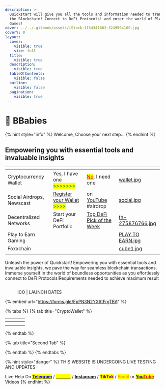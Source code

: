 ```yaml
---
description: >-
  Quickstart will give you all the tools and information needed to transact on
  the Blockchain! Connect to DeFi Protocols! and enter the world of Play to Earn
  Games!
cover: ../../.gitbook/assets/iStock-1154341603-3249594100.jpg
coverY: 0
layout:
  cover:
    visible: true
    size: full
  title:
    visible: true
  description:
    visible: true
  tableOfContents:
    visible: false
  outline:
    visible: false
  pagination:
    visible: true
---
```


# 🌌 BBabies



{% hint style="info" %}
Welcome, Choose your next step...
{% endhint %}

## Empowering you with essential tools and invaluable insights <a href="#qs2" id="qs2"></a>

<table data-view="cards"><thead><tr><th></th><th></th><th></th><th data-hidden data-card-cover data-type="files"></th></tr></thead><tbody><tr><td>Cryptocurrency Wallet</td><td>Yes, I have one <mark style="color:green;">>>>>>>></mark></td><td><a href="../quickstart-v2/#qs2"><mark style="color:red;">No</mark></a>, I need one</td><td><a href="../../.gitbook/assets/wallet.jpg">wallet.jpg</a></td></tr><tr><td>Social Airdrops, Newscast</td><td><a href="https://forms.gle/oYWmZYH33iSPjZap9">Register your Wallet </a><mark style="color:green;">>>>></mark></td><td>on <a href="../../research-and-development/foxxchain.wiki/cryptocurrency-wallets/qs.foxxchain-network/">YouTube</a> #airdrop</td><td><a href="../../.gitbook/assets/social.jpg">social.jpg</a></td></tr><tr><td>Decentralized Networks</td><td>Start your DeFi Portfolio</td><td><a href="../../#defi-kings">Top DeFi Pick of the Week</a></td><td><a href="../../.gitbook/assets/th-275876766.jpg">th-275876766.jpg</a></td></tr><tr><td>Play to Earn Gaming</td><td></td><td></td><td><a href="../../.gitbook/assets/PLAY TO EARN.jpg">PLAY TO EARN.jpg</a></td></tr><tr><td>Foxxchain </td><td></td><td></td><td><a href="../../.gitbook/assets/cube1.jpg">cube1.jpg</a></td></tr><tr><td></td><td></td><td></td><td></td></tr></tbody></table>

Unleash the power of Quickstart! Empowering you with essential tools and invaluable insights, we pave the way for seamless blockchain transactions. Immerse yourself in the world of boundless opportunities as you effortlessly connect to DeFi Protocols!Requirements needed to achieve maximum result





<figure><img src="../../.gitbook/assets/AIRDROP (640 × 360 px).png" alt=""><figcaption><p>ICO | LAUNCH DATES</p></figcaption></figure>



{% embed url="https://forms.gle/EpPN3N2YX9tFrgTBA" %}

{% tabs %}
{% tab title="CryptoWallet" %}
<table data-view="cards"><thead><tr><th></th><th></th><th></th><th data-hidden data-card-cover data-type="files"></th></tr></thead><tbody><tr><td></td><td></td><td></td><td></td></tr><tr><td></td><td></td><td></td><td></td></tr></tbody></table>
{% endtab %}

{% tab title="Second Tab" %}

{% endtab %}
{% endtabs %}

{% hint style="danger" %}
THIS WEBSITE IS UNDERGOING LIVE TESTING AND UPDATES

Live Help On [<mark style="color:blue;">**Telegram**</mark>](https://t.me/+ACh6lJ2aQWo4OWIx) / [<mark style="color:yellow;">**Twitter**</mark>](https://twitter.com/foxxontheblocks) / [**Instagram**](https://www.instagram.com/foxxchain.io/?igshid=NGExMmI2YTkyZg%3D%3D) / <mark style="color:purple;">**TikTok**</mark> / <mark style="color:orange;">**Email**</mark> or [<mark style="color:blue;">**You**</mark><mark style="color:red;">**Tube**</mark> ](https://www.youtube.com/@Foxxontheblock)Videos
{% endhint %}
